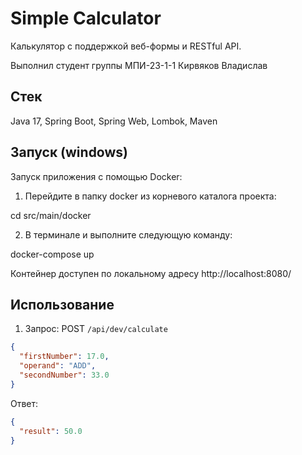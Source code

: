 # Simple Calculator

Калькулятор с поддержкой веб-формы и RESTful API.

Выполнил студент группы МПИ-23-1-1 Кирвяков Владислав
## Стек
Java 17, Spring Boot, Spring Web, Lombok, Maven

## Запуск (windows)
Запуск приложения с помощью Docker:

1. Перейдите в папку docker из корневого каталога проекта:

cd src/main/docker

2. В терминале и выполните следующую команду:

docker-compose up

Контейнер доступен по локальному адресу http://localhost:8080/

## Использование

1) Запрос: POST  `/api/dev/calculate`
```json
{
  "firstNumber": 17.0,
  "operand": "ADD",
  "secondNumber": 33.0
}
```
Ответ:
```json
{
  "result": 50.0
}
```

